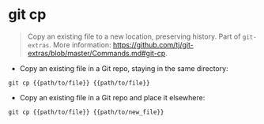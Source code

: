 # git cp

> Copy an existing file to a new location, preserving history.
> Part of `git-extras`.
> More information: <https://github.com/tj/git-extras/blob/master/Commands.md#git-cp>.

- Copy an existing file in a Git repo, staying in the same directory:

`git cp {{path/to/file}} {{path/to/file}}`

- Copy an existing file in a Git repo and place it elsewhere:

`git cp {{path/to/file}} {{path/to/new_file}}`
